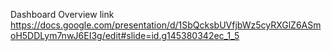 Dashboard Overview link
https://docs.google.com/presentation/d/1SbQcksbUVfjbWz5cyRXGlZ6ASmoH5DDLym7nwJ6EI3g/edit#slide=id.g145380342ec_1_5
